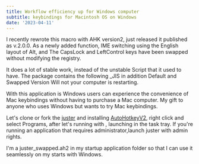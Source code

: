 ```yaml
---
title: Workflow efficiency up for Windows computer
subtitle: keybindings for Macintosh OS on Windows
date: '2023-04-11'
---
```


<!-- 2023-01-14 -->

I recently rewrote this macro with AHK version2, just released it published as v.2.0.0.
As a newly added function, IME switching using the English layout of Alt, and The CapsLock and LeftControl keys have been swapped without modifying the registry.

It does a lot of stable work, instead of the unstable Script that it used to have.
The package contains the following \_JIS in addition Default and Swapped Version
Will not your computer is restarting.

With this application is Windows users can experience the convenience of Mac keybindings without having to purchase a Mac computer.
My gift to anyone who uses Windows but wants to try Mac keybindings.

Let's clone or fork the [juster](https://github.com/su-pull/juster) and installing [AutoHotkeyV2](https://www.autohotkey.com/), right click and select Programs, after let's running with , launching in the task tray.
If you're running an application that requires administrator,launch juster with admin rights.

I'm a juster_swapped.ah2 in my startup application folder so that I can use it seamlessly on my starts with Windows.
